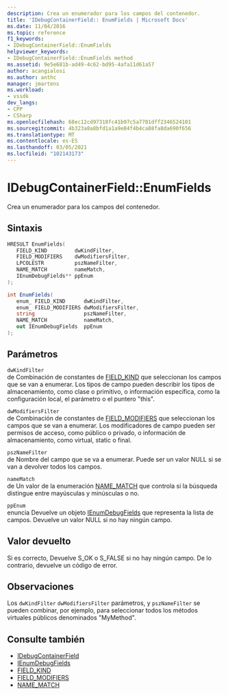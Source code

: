 ```yaml
---
description: Crea un enumerador para los campos del contenedor.
title: 'IDebugContainerField:: EnumFields | Microsoft Docs'
ms.date: 11/04/2016
ms.topic: reference
f1_keywords:
- IDebugContainerField::EnumFields
helpviewer_keywords:
- IDebugContainerField::EnumFields method
ms.assetid: 9e5e681b-ad49-4c62-bd95-4afa11d61a57
author: acangialosi
ms.author: anthc
manager: jmartens
ms.workload:
- vssdk
dev_langs:
- CPP
- CSharp
ms.openlocfilehash: 68ec12cd97318fc41b97c5a7701dff2346524101
ms.sourcegitcommit: 4b323a8a8bfd1a1a9e84f4b4ca88fa8da690f656
ms.translationtype: MT
ms.contentlocale: es-ES
ms.lasthandoff: 03/05/2021
ms.locfileid: "102143173"
---
```

# <a name="idebugcontainerfieldenumfields"></a>IDebugContainerField::EnumFields
Crea un enumerador para los campos del contenedor.

## <a name="syntax"></a>Sintaxis

```cpp
HRESULT EnumFields( 
   FIELD_KIND         dwKindFilter,
   FIELD_MODIFIERS    dwModifiersFilter,
   LPCOLESTR          pszNameFilter,
   NAME_MATCH         nameMatch,
   IEnumDebugFields** ppEnum
);
```

```csharp
int EnumFields(
   enum_ FIELD_KIND      dwKindFilter,
   enum_ FIELD_MODIFIERS dwModifiersFilter,
   string                pszNameFilter,
   NAME_MATCH            nameMatch,
   out IEnumDebugFields  ppEnum
);
```

## <a name="parameters"></a>Parámetros
`dwKindFilter`\
de Combinación de constantes de [FIELD_KIND](../../../extensibility/debugger/reference/field-kind.md) que seleccionan los campos que se van a enumerar. Los tipos de campo pueden describir los tipos de almacenamiento, como clase o primitivo, o información específica, como la configuración local, el parámetro o el puntero "this".

`dwModifiersFilter`\
de Combinación de constantes de [FIELD_MODIFIERS](../../../extensibility/debugger/reference/field-modifiers.md) que seleccionan los campos que se van a enumerar. Los modificadores de campo pueden ser permisos de acceso, como público o privado, o información de almacenamiento, como virtual, static o final.

`pszNameFilter`\
de Nombre del campo que se va a enumerar. Puede ser un valor NULL si se van a devolver todos los campos.

`nameMatch`\
de Un valor de la enumeración [NAME_MATCH](../../../extensibility/debugger/reference/name-match.md) que controla si la búsqueda distingue entre mayúsculas y minúsculas o no.

`ppEnum`\
enuncia Devuelve un objeto [IEnumDebugFields](../../../extensibility/debugger/reference/ienumdebugfields.md) que representa la lista de campos. Devuelve un valor NULL si no hay ningún campo.

## <a name="return-value"></a>Valor devuelto
 Si es correcto, Devuelve S_OK o S_FALSE si no hay ningún campo. De lo contrario, devuelve un código de error.

## <a name="remarks"></a>Observaciones
 Los `dwKindFilter` `dwModifiersFilter` parámetros, y `pszNameFilter` se pueden combinar, por ejemplo, para seleccionar todos los métodos virtuales públicos denominados "MyMethod".

## <a name="see-also"></a>Consulte también
- [IDebugContainerField](../../../extensibility/debugger/reference/idebugcontainerfield.md)
- [IEnumDebugFields](../../../extensibility/debugger/reference/ienumdebugfields.md)
- [FIELD_KIND](../../../extensibility/debugger/reference/field-kind.md)
- [FIELD_MODIFIERS](../../../extensibility/debugger/reference/field-modifiers.md)
- [NAME_MATCH](../../../extensibility/debugger/reference/name-match.md)
